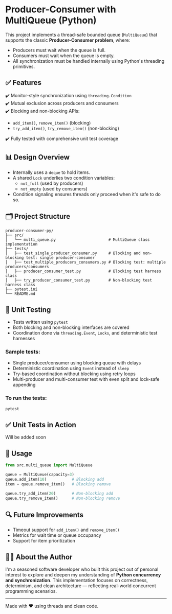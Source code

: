 # Producer-Consumer with MultiQueue (Python)

This project implements a thread-safe bounded queue (`MultiQueue`) that supports the classic **Producer-Consumer problem**, where:

- Producers must wait when the queue is full.
- Consumers must wait when the queue is empty.
- All synchronization must be handled internally using Python's threading primitives.

## ✅ Features

✔️ Monitor-style synchronization using `threading.Condition`  
✔️ Mutual exclusion across producers and consumers  
✔️ Blocking and non-blocking APIs:  
  - `add_item()`, `remove_item()` (blocking)  
  - `try_add_item()`, `try_remove_item()` (non-blocking)  

✔️ Fully tested with comprehensive unit test coverage  

## 📊 Design Overview

- Internally uses a `deque` to hold items.
- A shared `Lock` underlies two condition variables:
  - `not_full` (used by producers)
  - `not_empty` (used by consumers)
- Condition signaling ensures threads only proceed when it's safe to do so.

## 🗂️ Project Structure

```
producer-consumer-py/
├── src/
│   └── multi_queue.py                       # MultiQueue class implementation
├── tests/
│   ├── test_single_producer_consumer.py     # Blocking and non-blocking test: single producer-consumer
│   ├── test_multiple_producers_consumers.py # Blocking test: multiple producers/consumers
│   ├── producer_consumer_test.py            # Blocking test harness class
│   ├── try_producer_consumer_test.py        # Non-blocking test harness class
├── pytest.ini
└── README.md
```

## 🧪 Unit Testing

- Tests written using `pytest`
- Both blocking and non-blocking interfaces are covered
- Coordination done via `threading.Event`, `Locks`, and deterministic test harnesses

### Sample tests:

- Single producer/consumer using blocking queue with delays
- Deterministic coordination using `Event` instead of `sleep`
- Try-based coordination without blocking using retry loops
- Multi-producer and multi-consumer test with even split and lock-safe appending

### To run the tests:

```bash
pytest
```
## ✅ Unit Tests in Action

Will be added soon

## 🚀 Usage

```python
from src.multi_queue import MultiQueue

queue = MultiQueue(capacity=3)
queue.add_item(10)           # Blocking add
item = queue.remove_item()   # Blocking remove

queue.try_add_item(20)       # Non-blocking add
queue.try_remove_item()      # Non-blocking remove
```

## 🔍 Future Improvements

- Timeout support for `add_item()` and `remove_item()`
- Metrics for wait time or queue occupancy
- Support for item prioritization

## 👨‍💻 About the Author

I'm a seasoned software developer who built this project out of personal interest to explore and deepen my understanding of **Python concurrency and synchronization**. This implementation focuses on correctness, determinism, and clean architecture — reflecting real-world concurrent programming scenarios.

---

Made with ❤️ using threads and clean code.
